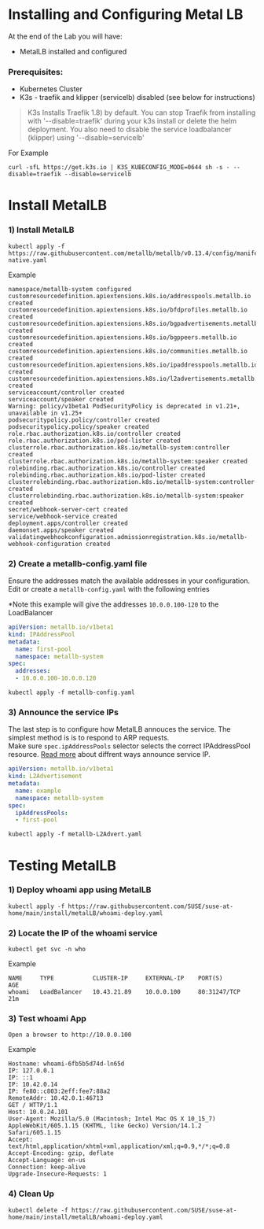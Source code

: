 # Installing and Configuring Metal LB

At the end of the Lab you will have:
* MetalLB installed and configured 

### Prerequisites:

- Kubernetes Cluster
- K3s - traefik and klipper (servicelb) disabled (see below for instructions)


> K3s Installs Traefik 1.8) by default.  You can stop Traefik from installing with '--disable=traefik' during your k3s install or delete the helm deployment. You also need to disable the service loadbalancer (klipper) using '--disable=servicelb'
  
  For Example 
```
curl -sfL https://get.k3s.io | K3S_KUBECONFIG_MODE=0644 sh -s - --disable=traefik --disable=servicelb
```

# Install MetalLB     

### 1) Install MetalLB 

```cosnole
kubectl apply -f https://raw.githubusercontent.com/metallb/metallb/v0.13.4/config/manifests/metallb-native.yaml
```
Example
```
namespace/metallb-system configured
customresourcedefinition.apiextensions.k8s.io/addresspools.metallb.io created
customresourcedefinition.apiextensions.k8s.io/bfdprofiles.metallb.io created
customresourcedefinition.apiextensions.k8s.io/bgpadvertisements.metallb.io created
customresourcedefinition.apiextensions.k8s.io/bgppeers.metallb.io created
customresourcedefinition.apiextensions.k8s.io/communities.metallb.io created
customresourcedefinition.apiextensions.k8s.io/ipaddresspools.metallb.io created
customresourcedefinition.apiextensions.k8s.io/l2advertisements.metallb.io created
serviceaccount/controller created
serviceaccount/speaker created
Warning: policy/v1beta1 PodSecurityPolicy is deprecated in v1.21+, unavailable in v1.25+
podsecuritypolicy.policy/controller created
podsecuritypolicy.policy/speaker created
role.rbac.authorization.k8s.io/controller created
role.rbac.authorization.k8s.io/pod-lister created
clusterrole.rbac.authorization.k8s.io/metallb-system:controller created
clusterrole.rbac.authorization.k8s.io/metallb-system:speaker created
rolebinding.rbac.authorization.k8s.io/controller created
rolebinding.rbac.authorization.k8s.io/pod-lister created
clusterrolebinding.rbac.authorization.k8s.io/metallb-system:controller created
clusterrolebinding.rbac.authorization.k8s.io/metallb-system:speaker created
secret/webhook-server-cert created
service/webhook-service created
deployment.apps/controller created
daemonset.apps/speaker created
validatingwebhookconfiguration.admissionregistration.k8s.io/metallb-webhook-configuration created
```

### 2) Create a metallb-config.yaml file
Ensure the addresses match the available addresses in your configuration.
Edit or create a `metallb-config.yaml` with the following entries

*Note this example will give the addresses `10.0.0.100-120` to the LoadBalancer

```yaml
apiVersion: metallb.io/v1beta1
kind: IPAddressPool
metadata:
  name: first-pool
  namespace: metallb-system
spec:
  addresses:
  - 10.0.0.100-10.0.0.120
```

```console
kubectl apply -f metallb-config.yaml
```

### 3) Announce the service IPs
The last step is to configure how MetalLB annouces the service. The simplest method is is to respond to ARP requests.   
Make sure `spec.ipAddressPools` selector selects the correct IPAddressPool resource.
[Read more](https://metallb.universe.tf/configuration/) about diffrent ways announce service IP.

```yaml
apiVersion: metallb.io/v1beta1
kind: L2Advertisement
metadata:
  name: example
  namespace: metallb-system
spec:
  ipAddressPools:
  - first-pool
```

```console
kubectl apply -f metallb-L2Advert.yaml
```

# Testing MetalLB

### 1) Deploy whoami app using MetalLB
```console
kubectl apply -f https://raw.githubusercontent.com/SUSE/suse-at-home/main/install/metalLB/whoami-deploy.yaml
```

### 2) Locate the IP of the whoami service

```console
kubectl get svc -n who
```

Example
```
NAME     TYPE           CLUSTER-IP     EXTERNAL-IP    PORT(S)        AGE
whoami   LoadBalancer   10.43.21.89    10.0.0.100     80:31247/TCP   21m
```

### 3) Test whoami App

```
Open a browser to http://10.0.0.100
```

Example
```
Hostname: whoami-6fb5b5d74d-ln65d
IP: 127.0.0.1
IP: ::1
IP: 10.42.0.14
IP: fe80::c803:2eff:fee7:88a2
RemoteAddr: 10.42.0.1:46713
GET / HTTP/1.1
Host: 10.0.24.101
User-Agent: Mozilla/5.0 (Macintosh; Intel Mac OS X 10_15_7) AppleWebKit/605.1.15 (KHTML, like Gecko) Version/14.1.2 Safari/605.1.15
Accept: text/html,application/xhtml+xml,application/xml;q=0.9,*/*;q=0.8
Accept-Encoding: gzip, deflate
Accept-Language: en-us
Connection: keep-alive
Upgrade-Insecure-Requests: 1
```


### 4) Clean Up

```console
kubectl delete -f https://raw.githubusercontent.com/SUSE/suse-at-home/main/install/metalLB/whoami-deploy.yaml
```